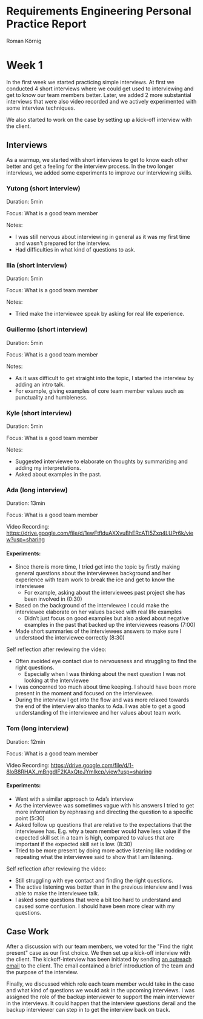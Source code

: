 
# Requirements Engineering Personal Practice Report

Roman Körnig


# Week 1

In the first week we started practicing simple interviews. At first we conducted 4 short interviews where we could get used to interviewing and get to know our team members better. Later, we added 2 more substantial interviews that were also video recorded and we actively experimented with some interview techniques.

We also started to work on the case by setting up a kick-off interview with the client.

## Interviews

As a warmup, we started with short interviews to get to know each other better and get a feeling for the interview process. In the two longer interviews, we added some experiments to improve our interviewing skills.

### Yutong (short interview)

Duration: 5min

Focus: What is a good team member

Notes:
* I was still nervous about interviewing in general as it was my first time and wasn't prepared for the interview.
* Had difficulties in what kind of questions to ask.


### Ilia (short interview)

Duration: 5min

Focus: What is a good team member

Notes:
* Tried make the interviewee speak by asking for real life experience.


### Guillermo (short interview)

Duration: 5min

Focus: What is a good team member

Notes:
* As it was difficult to get straight into the topic, I started the interview by adding an intro talk.
* For example, giving examples of core team member values such as punctuality and humbleness.


### Kyle (short interview)

Duration: 5min

Focus: What is a good team member

Notes:
* Suggested interviewee to elaborate on thoughts by summarizing and adding my interpretations.
* Asked about examples in the past.


### Ada (long interview)

Duration: 13min

Focus: What is a good team member

Video Recording: https://drive.google.com/file/d/1ewFtflduAXXvuBhERcATI5Zxq4LUPr6k/view?usp=sharing

#### Experiments:
* Since there is more time, I tried get into the topic by firstly making general questions about the interviewees background and her experience with team work to break the ice and get to know the interviewee 
  * For example, asking about the interviewees past project she has been involved in (0:30)
* Based on the background of the interviewee I could make the interviewee elaborate on her values backed with real life examples 
  * Didn’t just focus on good examples but also asked about negative examples in the past that backed up the interviewees reasons (7:00)
* Made short summaries of the interviewees answers to make sure I understood the interviewee correctly (8:30)

Self reflection after reviewing the video: 
* Often avoided eye contact due to nervousness and struggling to find the right questions.
  * Especially when I was thinking about the next question I was not looking at the interviewee
* I was concerned too much about time keeping. I should have been more present in the moment and focused on the interviewee.
* During the interview I got into the flow and was more relaxed towards the end of the interview also thanks to Ada. I was able to get a good understanding of the interviewee and her values about team work.

### Tom (long interview)

Duration: 12min

Focus: What is a good team member

Video Recording: https://drive.google.com/file/d/1-8loB8RHAX_mBngdIF2KAxQteJYmIkcp/view?usp=sharing

#### Experiments:
* Went with a similar approach to Ada’s interview
* As the interviewee was sometimes vague with his answers I tried to get more information by rephrasing and directing the question to a specific point (5:30)
* Asked follow up questions that are relative to the expectations that the interviewee has. E.g. why a team member would have less value if the expected skill set in a team is high, compared to values that are important if the expected skill set is low. (8:30)
* Tried to be more present by doing more active listening like nodding or repeating what the interviewee said to show that I am listening.

Self reflection after reviewing the video:
* Still struggling with eye contact and finding the right questions.
* The active listening was better than in the previous interview and I was able to make the interviewee talk.
* I asked some questions that were a bit too hard to understand and caused some confusion. I should have been more clear with my questions.

## Case Work

After a discussion with our team members, we voted for the "Find the right present" case as our first choice. We then set up a kick-off interview with the client. The kickoff-interview has been initiated by sending [an outreach email](https://docs.google.com/document/d/1AJccQjRAECHxE6ryvtzNYFwTzanImXTt16Eauh7SMzw/edit?tab=t.0) to the client. The email contained a brief introduction of the team and the purpose of the interview.

Finally, we discussed which role each team member would take in the case and what kind of questions we would ask in the upcoming interviews. I was assigned the role of the backup interviewer to support the main interviewer in the interviews. It could happen that the interview questions derail and the backup interviewer can step in to get the interview back on track.

